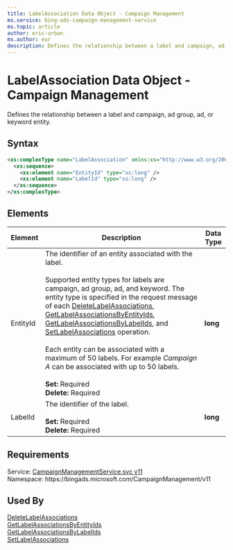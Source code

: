 ```yaml
---
title: LabelAssociation Data Object - Campaign Management
ms.service: bing-ads-campaign-management-service
ms.topic: article
author: eric-urban
ms.author: eur
description: Defines the relationship between a label and campaign, ad group, ad, or keyword entity.
---
```

# LabelAssociation Data Object - Campaign Management
Defines the relationship between a label and campaign, ad group, ad, or keyword entity.

## Syntax
```xml
<xs:complexType name="LabelAssociation" xmlns:xs="http://www.w3.org/2001/XMLSchema">
  <xs:sequence>
    <xs:element name="EntityId" type="xs:long" />
    <xs:element name="LabelId" type="xs:long" />
  </xs:sequence>
</xs:complexType>
```

## <a name="elements"></a>Elements

|Element|Description|Data Type|
|-----------|---------------|-------------|
|<a name="entityid"></a>EntityId|The identifier of an entity associated with the label.<br/><br/>Supported entity types for labels are campaign, ad group, ad, and keyword. The entity type is specified in the request message of each [DeleteLabelAssociations](/bingads/campaign-management-service/deletelabelassociations.md), [GetLabelAssociationsByEntityIds](/bingads/campaign-management-service/getlabelassociationsbyentityids.md), [GetLabelAssociationsByLabelIds](/bingads/campaign-management-service/getlabelassociationsbylabelids.md), and [SetLabelAssociations](/bingads/campaign-management-service/setlabelassociations.md) operation.<br/><br/>Each entity can be associated with a maximum of 50 labels. For example *Campaign A* can be associated with up to 50 labels.<br/><br/>**Set:** Required<br/>**Delete:** Required|**long**|
|<a name="labelid"></a>LabelId|The identifier of the label.<br/><br/>**Set:** Required<br/>**Delete:** Required|**long**|

## Requirements
Service: [CampaignManagementService.svc v11](https://campaign.api.bingads.microsoft.com/Api/Advertiser/CampaignManagement/v11/CampaignManagementService.svc)  
Namespace: https\://bingads.microsoft.com/CampaignManagement/v11  

## Used By
[DeleteLabelAssociations](deletelabelassociations.md)  
[GetLabelAssociationsByEntityIds](getlabelassociationsbyentityids.md)  
[GetLabelAssociationsByLabelIds](getlabelassociationsbylabelids.md)  
[SetLabelAssociations](setlabelassociations.md)  
